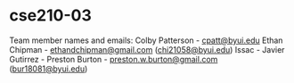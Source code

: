 # cse210-03

Team member names and emails:
Colby Patterson - cpatt@byui.edu
Ethan Chipman - ethandchipman@gmail.com (chi21058@byui.edu)
Issac -
Javier Gutirrez - 
Preston Burton - preston.w.burton@gmail.com (bur18081@byui.edu)